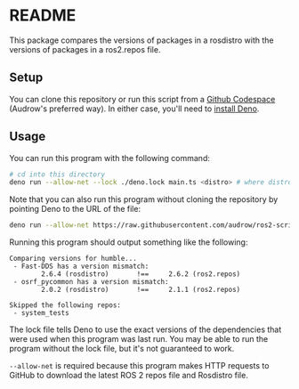 # README

This package compares the versions of packages in a rosdistro with the versions
of packages in a ros2.repos file.

## Setup

You can clone this repository or run this script from a
[Github Codespace](https://github.com/features/codespaces) (Audrow's preferred
way). In either case, you'll need to
[install Deno](https://deno.land/manual@v1.30.3/getting_started/installation).

## Usage

You can run this program with the following command:

```bash
# cd into this directory
deno run --allow-net --lock ./deno.lock main.ts <distro> # where distro is humble, foxy, etc.
```

Note that you can also run this program without cloning the repository by
pointing Deno to the URL of the file:

```bash
deno run --allow-net https://raw.githubusercontent.com/audrow/ros2-scripts-deno/main/compare_ros2repos_and_rosdistro_versions/main.ts <distro>
```

Running this program should output something like the following:

```text
Comparing versions for humble...
 - Fast-DDS has a version mismatch:
        2.6.4 (rosdistro)       !==     2.6.2 (ros2.repos)
 - osrf_pycommon has a version mismatch:
        2.0.2 (rosdistro)       !==     2.1.1 (ros2.repos)

Skipped the following repos:
 - system_tests
```

The lock file tells Deno to use the exact versions of the dependencies that were
used when this program was last run. You may be able to run the program without
the lock file, but it's not guaranteed to work.

`--allow-net` is required because this program makes HTTP requests to GitHub to
download the latest ROS 2 repos file and Rosdistro file.
